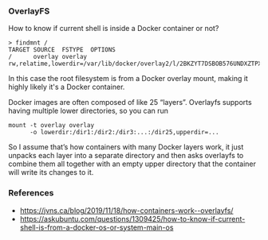 ### OverlayFS

How to know if current shell is inside a Docker container or not?
```Shell
> findmnt /
TARGET SOURCE  FSTYPE  OPTIONS
/      overlay overlay rw,relatime,lowerdir=/var/lib/docker/overlay2/l/2BKZYT7DSBOB576UNDXZTPXFKY:...
```
In this case the root filesystem is from a Docker overlay mount, making it highly likely it's a Docker container.

Docker images are often composed of like 25 “layers”. Overlayfs supports having multiple lower directories, so you can run

```Shell
mount -t overlay overlay
      -o lowerdir:/dir1:/dir2:/dir3:...:/dir25,upperdir=...
```
So I assume that’s how containers with many Docker layers work, it just unpacks each layer into a separate directory and then asks overlayfs to combine them all together with an empty upper directory that the container will write its changes to it.

### References
- https://jvns.ca/blog/2019/11/18/how-containers-work--overlayfs/
- https://askubuntu.com/questions/1309425/how-to-know-if-current-shell-is-from-a-docker-os-or-system-main-os
